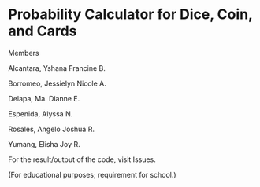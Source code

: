 # Probability Calculator for Dice, Coin, and Cards
Members

Alcantara, Yshana Francine B.

Borromeo, Jessielyn Nicole A.

Delapa, Ma. Dianne E.

Espenida, Alyssa N.

Rosales, Angelo Joshua R.

Yumang, Elisha Joy R.




For the result/output of the code, visit Issues.


(For educational purposes; requirement for school.)
